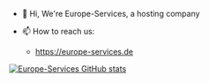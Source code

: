 - 👋 Hi, We're Europe-Services, a hosting company

- 📫 How to reach us:
   - https://europe-services.de

[![Europe-Services GitHub stats](https://github-readme-stats.vercel.app/api?username=europe-services&theme=dark)](https://github.com/anuraghazra/github-readme-stats)
